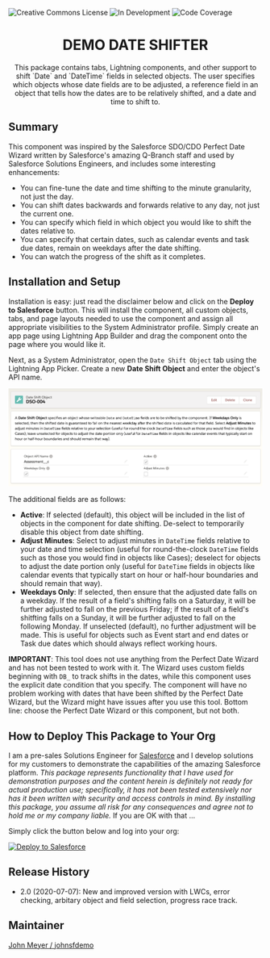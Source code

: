 ![Creative Commons License](https://img.shields.io/badge/license-Creative%20Commons-success) ![In Development](https://img.shields.io/badge/status-In%20Development-yellow) ![Code Coverage](https://img.shields.io/badge/code%20coverage-93%25-green)


<h1 align="center">DEMO DATE SHIFTER</h1>
<p align="center">
This package contains tabs, Lightning components, and other support to shift `Date` and `DateTime` fields in selected objects. The user specifies which objects whose date fields are to be adjusted, a reference field in an object that tells how the dates are to be relatively shifted, and a date and time to shift to.
</p>

## Summary

This component was inspired by the Salesforce SDO/CDO Perfect Date Wizard written by Salesforce's amazing Q-Branch staff and used by Salesforce Solutions Engineers, and includes some interesting enhancements:

- You can fine-tune the date and time shifting to the minute granularity, not just the day.
- You can shift dates backwards and forwards relative to any day, not just the current one.
- You can specify which field in which object you would like to shift the dates relative to.
- You can specify that certain dates, such as calendar events and task due dates, remain on weekdays after the date shifting.
- You can watch the progress of the shift as it completes.

## Installation and Setup

Installation is easy: just read the disclaimer below and click on the **Deploy to Salesforce** button. This will install the component, all custom objects, tabs, and page layouts needed to use the component and assign all appropriate visibilities to the System Administrator profile. Simply create an app page using Lightning App Builder and drag the component onto the page where you would like it.

Next, as a System Administrator, open the `Date Shift Object` tab using the Lightning App Picker. Create a new **Date Shift Object** and enter the object's API name.

![Date Shift Object](/images/DateShiftObject.png)

The additional fields are as follows:

- **Active**: If selected (default), this object will be included in the list of objects in the component for date shifting. De-select to temporarily disable this object from date shifting.
- **Adjust Minutes**: Select to adjust minutes in `DateTime` fields relative to your date and time selection (useful for round-the-clock `DateTime` fields such as those you would find in objects like Cases); deselect for objects to adjust the date portion only (useful for `DateTime` fields in objects like calendar events that typically start on hour or half-hour boundaries and should remain that way).
- **Weekdays Only**: If selected, then ensure that the adjusted date falls on a weekday. If the result of a field's shifting falls on a Saturday, it will be further adjusted to fall on the previous Friday; if the result of a field's shitfting falls on a Sunday, it will be further adjusted to fall on the following Monday. If unselected (default), no further adjustment will be made. This is useful for objects such as Event start and end dates or Task due dates which should always reflect working hours.

**IMPORTANT**: This tool does not use anything from the Perfect Date Wizard and has not been tested to work with it. The Wizard uses custom fields beginning with `DB_` to track shifts in the dates, while this component uses the explicit date condition that you specify. The component will have no problem working with dates that have been shifted by the Perfect Date Wizard, but the Wizard might have issues after you use this tool. Bottom line: choose the Perfect Date Wizard or this component, but not both.

## How to Deploy This Package to Your Org

I am a pre-sales Solutions Engineer for [Salesforce](https://www.salesforce.com) and I develop solutions for my customers to demonstrate the capabilities of the amazing Salesforce platform. *This package represents functionality that I have used for demonstration purposes  and the content herein is definitely not ready for actual production use; specifically, it has not been tested extensively nor has it been written with security and access controls in mind. By installing this package, you assume all risk for any consequences and agree not to hold me or my company liable.*  If you are OK with that ...

Simply click the button below and log into your org:

<a href="https://githubsfdeploy.herokuapp.com">
  <img alt="Deploy to Salesforce" src="https://raw.githubusercontent.com/afawcett/githubsfdeploy/master/src/main/webapp/resources/img/deploy.png">
</a>

## Release History

- 2.0 (2020-07-07): New and improved version with LWCs, error checking, arbitary object and field selection, progress race track.

## Maintainer

[John Meyer / johnsfdemo](https://github.com/johnsfdemo)
